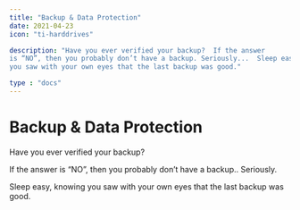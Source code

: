 ```yaml
---
title: "Backup & Data Protection"
date: 2021-04-23
icon: "ti-harddrives"

description: "Have you ever verified your backup?  If the answer
is “NO”, then you probably don’t have a backup. Seriously...  Sleep easy, knowing
you saw with your own eyes that the last backup was good."

type : "docs"
---
```

# Backup & Data Protection

Have you ever verified your backup? 

If the answer is “NO”, then you probably don’t have a backup.. Seriously.

Sleep easy, knowing you saw with your own eyes that the last backup was good.
